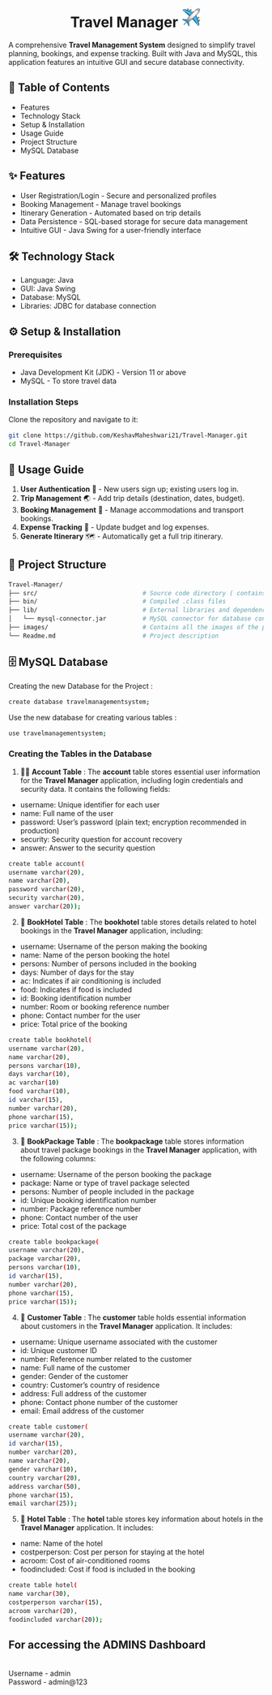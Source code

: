 <h1 align="center">Travel Manager <img width="40" src="images/plane.gif"></h1>

A comprehensive **Travel Management System** designed to simplify travel planning, bookings, and expense tracking. Built with Java and MySQL, this application features an intuitive GUI and secure database connectivity.

## 📑 Table of Contents

- Features
- Technology Stack
- Setup & Installation
- Usage Guide
- Project Structure
- MySQL Database 

## ✨ Features

- User Registration/Login - Secure and personalized profiles
- Booking Management - Manage travel bookings
- Itinerary Generation - Automated based on trip details
- Data Persistence - SQL-based storage for secure data management
- Intuitive GUI - Java Swing for a user-friendly interface

## 🛠️ Technology Stack

- Language: Java
- GUI: Java Swing
- Database: MySQL
- Libraries: JDBC for database connection

## ⚙️ Setup & Installation

### Prerequisites

- Java Development Kit (JDK) - Version 11 or above
- MySQL - To store travel data

### Installation Steps

Clone the repository and navigate to it:

```bash
git clone https://github.com/KeshavMaheshwari21/Travel-Manager.git
cd Travel-Manager
```

## 📖 Usage Guide

1. **User Authentication** 🔑 - New users sign up; existing users log in.
2. **Trip Management** 🌏 - Add trip details (destination, dates, budget).
3. **Booking Management** 🏨 - Manage accommodations and transport bookings.
4. **Expense Tracking** 💸 - Update budget and log expenses.
5. **Generate Itinerary** 🗺️ - Automatically get a full trip itinerary.

## 📂 Project Structure

```bash
Travel-Manager/
├── src/                             # Source code directory ( contains all the java files )
├── bin/                             # Compiled .class files                         
├── lib/                             # External libraries and dependencies
│   └── mysql-connector.jar          # MySQL connector for database connection
├── images/                          # Contains all the images of the projects                        
└── Readme.md                        # Project description
```

## 🗄️ MySQL Database 

Creating the new Database for the Project :
```bash
create database travelmanagementsystem;
```

Use the new database for creating various tables :

```bash
use travelmanagementsystem;
```

### Creating the Tables in the Database

1. 🧑‍💼 **Account Table** : The **account** table stores essential user information for the **Travel Manager** application, including login credentials and security data. It contains the following fields:
- username: Unique identifier for each user
- name: Full name of the user
- password: User’s password (plain text; encryption recommended in production)
- security: Security question for account recovery
- answer: Answer to the security question

```bash
create table account(
username varchar(20),
name varchar(20),
password varchar(20),
security varchar(20),
answer varchar(20));
```

2. 🏨 **BookHotel Table** : The **bookhotel** table stores details related to hotel bookings in the **Travel Manager** application, including:
- username: Username of the person making the booking
- name: Name of the person booking the hotel
- persons: Number of persons included in the booking
- days: Number of days for the stay
- ac: Indicates if air conditioning is included
- food: Indicates if food is included
- id: Booking identification number
- number: Room or booking reference number
- phone: Contact number for the user
- price: Total price of the booking

```bash
create table bookhotel(
username varchar(20),
name varchar(20),
persons varchar(10),
days varchar(10),
ac varchar(10)
food varchar(10),
id varchar(15),
number varchar(20),
phone varchar(15),
price varchar(15));
```

3. 🎫 **BookPackage Table** : The **bookpackage** table stores information about travel package bookings in the **Travel Manager** application, with the following columns:
- username: Username of the person booking the package
- package: Name or type of travel package selected
- persons: Number of people included in the package
- id: Unique booking identification number
- number: Package reference number
- phone: Contact number of the user
- price: Total cost of the package

```bash
create table bookpackage(
username varchar(20),
package varchar(20),
persons varchar(10),
id varchar(15),
number varchar(20),
phone varchar(15),
price varchar(15));
```

4. 🧍 **Customer Table** : The **customer** table holds essential information about customers in the **Travel Manager** application. It includes:
- username: Unique username associated with the customer
- id: Unique customer ID
- number: Reference number related to the customer
- name: Full name of the customer
- gender: Gender of the customer
- country: Customer’s country of residence
- address: Full address of the customer
- phone: Contact phone number of the customer
- email: Email address of the customer

```bash
create table customer(
username varchar(20),
id varchar(15),
number varchar(20),
name varchar(20),
gender varchar(10),
country varchar(20),
address varchar(50),
phone varchar(15),
email varchar(25));
```

5. 🏩 **Hotel Table** : The **hotel** table stores key information about hotels in the **Travel Manager** application. It includes:
- name: Name of the hotel
- costperperson: Cost per person for staying at the hotel
- acroom: Cost of air-conditioned rooms
- foodincluded: Cost if food is included in the booking

```bash
create table hotel(
name varchar(30),
costperperson varchar(15),
acroom varchar(20),
foodincluded varchar(20));
```

## For accessing the ADMINS Dashboard 
<br>
Username - admin
<br>
Password - admin@123
